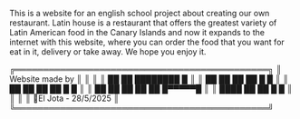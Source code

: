 This is a website for an english school project about creating our own restaurant. 
Latin house is a restaurant that offers the greatest variety of Latin American food in the 
Canary Islands and now it expands to the internet with this website, where you can order the
food that you want for eat in it, delivery or take away.
We hope you enjoy it.

╔═════════════════════════════════════════════╗
║              Website made by                ║
║                                             ║
║         ██     ██      ████████     █       ║
║         ██   ██  ██       ██       █ █      ║
║         ██  ██    ██      ██      █   █     ║
║   ██    ██   ██  ██       ██     █▀▀▀▀▀█    ║
║     ████       ██         ██    █       █   ║
║                                             ║
║           🎸El Jota - 28/5/2025             ║
╚═════════════════════════════════════════════╝
